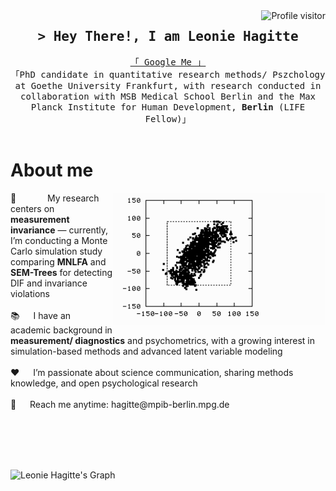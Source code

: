 <!--
<h2 align="center">
  Welcome to Leonie Hagitte World!
  <img src="https://media.giphy.com/media/hvRJCLFzcasrR4ia7z/giphy.gif" width="28">
</h2>
-->

<!--
<p align="center">
  <a href="https://github.com/LeonieHagitte"><img src="https://readme-typing-svg.herokuapp.com/?lines=Self%20Taught%20Programmer;Front%20End%20Developer;1.5%2B%20years%20of%20coding%20experience;Always%20learning%20new%20things&center=true&width=380&height=45"></a>
</p>

 -->

<a href="https://komarev.com/ghpvc/?username=LeonieHagitte">
  <img align="right" src="https://komarev.com/ghpvc/?username=LeonieHagitte&label=Visitors&color=0e75b6&style=flat" alt="Profile visitor" />
</a>

<!-- Intro  -->
<h2 align="center">
        <samp>&gt; Hey There!, I am
                <b><a target="_blank">Leonie Hagitte</a></b>
        </samp>
</h2>


<p align="center"> 
  <samp>
    <a href="https://www.google.com/search?q=Leonie+Hagitte">「 Google Me 」</a>
    <br>
    「PhD candidate in quantitative research methods/ Pszchology at Goethe University Frankfurt, with research conducted in collaboration with MSB Medical School Berlin and the Max Planck Institute for Human Development, <b>Berlin</b> (LIFE Fellow)」
    <br>
    <br>
  </samp>
</p>

<!-- About Section -->
 # About me
 
<p> <img align="right" width="340" src="/assets/peng.gif" alt="peng.gif" /> 🔬 &emsp; <span style="padding-left: 2em;">My research centers on <strong>measurement invariance</strong> — currently, I’m conducting a Monte Carlo simulation study comparing <strong>MNLFA</strong> and <strong>SEM-Trees</strong> for detecting DIF and invariance violations</span> <br/><br/> 📚 &emsp; I have an academic background in <strong>measurement/ diagnostics</strong> and psychometrics, with a growing interest in simulation-based methods and advanced latent variable modeling <br/><br/> ❤️ &emsp; I’m passionate about science communication, sharing methods knowledge, and open psychological research <br/><br/> 📧 &emsp; Reach me anytime: hagitte@mpib-berlin.mpg.de <br/><br/> 
</p>

<br/>
<br/>
<br/>

![Leonie Hagitte's Graph](https://github-readme-activity-graph.vercel.app/graph?username=LeonieHagitte&custom_title=Leonie%20Hagitte's%20GitHub%20Activity%20Graph&bg_color=0D1117&color=7F3FBF&line=7F3FBF&point=7F3FBF&area_color=FFFFFF&title_color=FFFFFF&area=true)

